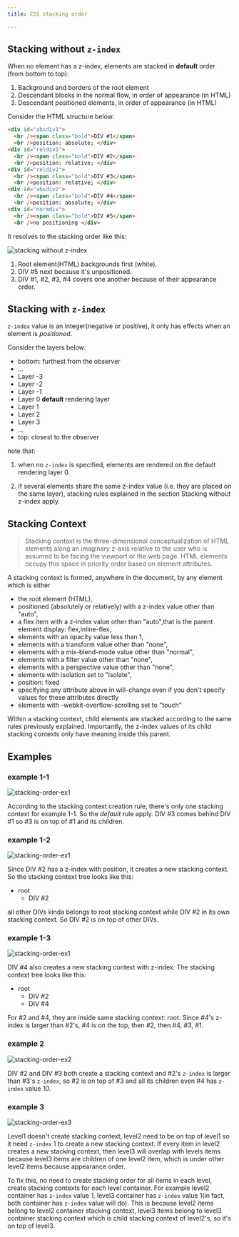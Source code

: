 ```yaml
---
title: CSS stacking order

---
```



## Stacking without `z-index`

When no element has a z-index, elements are stacked in **default** order (from bottom to top):

1. Background and borders of the root element
2. Descendant blocks in the normal flow, in order of appearance (in HTML)
3. Descendant positioned elements, in order of appearance (in HTML)

Consider the HTML structure below:

```html
<div id="absdiv1">
  <br /><span class="bold">DIV #1</span>
  <br />position: absolute; </div>
<div id="reldiv1">
  <br /><span class="bold">DIV #2</span>
  <br />position: relative; </div>
<div id="reldiv2">
  <br /><span class="bold">DIV #3</span>
  <br />position: relative; </div>
<div id="absdiv2">
  <br /><span class="bold">DIV #4</span>
  <br />position: absolute; </div>
<div id="normdiv">
  <br /><span class="bold">DIV #5</span>
  <br />no positioning </div>
```

It resolves to the stacking order like this:

![stacking without z-index](/images/stacking-without-zindex.png)

1. Root element(HTML) backgrounds first (white).
2. DIV #5 next because it's unpositioned.
3. DIV #1, #2, #3, #4 covers one another because of their appearance order.


## Stacking with `z-index`


`z-index` value is an integer(negative or positive), it only has effects when an element is *positioned*.

Consider the layers below:

- bottom: furthest from the observer
- ...
- Layer -3
- Layer -2
- Layer -1
- Layer 0 **default** rendering layer
- Layer 1
- Layer 2
- Layer 3
- ...
- top: closest to the observer

note that:

1. when no `z-index` is specified, elements are rendered on the default rendering layer 0.

2. If several elements share the same z-index value (i.e. they are placed on the same layer), stacking rules explained in the section Stacking without z-index apply.

## Stacking Context

> Stacking context is the three-dimensional conceptualization of HTML elements along an imaginary z-axis relative to the user who is assumed to be facing the viewport or the web page. HTML elements occupy this space in priority order based on element attributes.

A stacking context is formed, anywhere in the document, by any element which is either

- the root element (HTML),
- positioned (absolutely or relatively) with a z-index value other than "auto",
- a flex item with a z-index value other than "auto",that is the parent element display: flex,inline-flex,
- elements with an opacity value less than 1,
- elements with a transform value other than "none",
- elements with a mix-blend-mode value other than "normal",
- elements with a filter value other than "none",
- elements with a perspective value other than "none",
- elements with isolation set to "isolate",
- position: fixed
- specifying any attribute above in will-change even if you don't specify values for these attributes directly
- elements with -webkit-overflow-scrolling set to "touch"

Within a stacking context, child elements are stacked according to the same rules previously explained. Importantly, the z-index values of its child stacking contexts only have meaning inside this parent.

## Examples

### example 1-1

![stacking-order-ex1](/images/stacking-order-ex1-1.png)

According to the stacking context creation rule, there's only one stacking context for example 1-1. So the *default* rule apply. DIV #3 comes behind DIV #1 so #3 is on top of #1 and its children.

### example 1-2

![stacking-order-ex1](/images/stacking-order-ex1-2.png)

Since DIV #2 has a z-index with position, it creates a new stacking context. So the stacking context tree looks like this:

- root
    - DIV #2

all other DIVs kinda belongs to root stacking context while DIV #2 in its own stacking context. So DIV #2 is on top of other DIVs.

### example 1-3

![stacking-order-ex1](/images/stacking-order-ex1-3.png)

DIV #4 also creates a new stacking context with z-index. The stacking context tree looks like this:

- root
    * DIV #2
    * DIV #4

For #2 and #4, they are inside same stacking context: root. Since #4's z-index is larger than #2's, #4 is on the top, then #2, then #4, #3, #1.

### example 2

![stacking-order-ex2](/images/stacking-order-ex2.png)

DIV #2 and DIV #3 both create a stacking context and #2's `z-index` is larger than #3's `z-index`, so #2 is on top of #3 and all its children even #4 has `z-index` value 10.

### example 3

![stacking-order-ex3](/images/stacking-order-ex3.png)

Level1 doesn't create stacking context, level2 need to be on top of level1 so it need `z-index` 1 to create a new stacking context. If every item in level2 creates a new stacking context, then level3 will overlap with levels items because level3 items are children of one level2 item, which is under other level2 items because appearance order.

To fix this, no need to create stacking order for all items in each level, create stacking contexts for each level container. For example level2 container has `z-index` value 1, level3 container has `z-index` value 1(in fact, both container has `z-index` value will do). This is because level2 items belong to level2 container stacking context, level3 items belong to level3 container stacking context which is child stacking context of level2's, so it's on top of level3.



